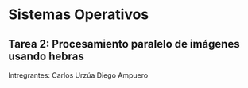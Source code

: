 # Sistemas Operativos
## Tarea 2: Procesamiento paralelo de imágenes usando hebras

Intregrantes:
  Carlos Urzúa
  Diego Ampuero

